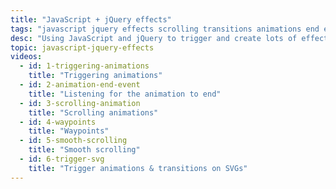 ```yaml
---
title: "JavaScript + jQuery effects"
tags: "javascript jquery effects scrolling transitions animations end events waypoints smooth scroll manipulating svg"
desc: "Using JavaScript and jQuery to trigger and create lots of effects on a website like animations and scrolling effects."
topic: javascript-jquery-effects
videos:
  - id: 1-triggering-animations
    title: "Triggering animations"
  - id: 2-animation-end-event
    title: "Listening for the animation to end"
  - id: 3-scrolling-animation
    title: "Scrolling animations"
  - id: 4-waypoints
    title: "Waypoints"
  - id: 5-smooth-scrolling
    title: "Smooth scrolling"
  - id: 6-trigger-svg
    title: "Trigger animations & transitions on SVGs"
---
```

